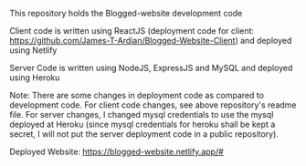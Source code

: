 This repository holds the Blogged-website development code<br />

Client code is written using ReactJS (deployment code for client: https://github.com/James-T-Ardian/Blogged-Website-Client) and deployed using Netlify<br />

Server Code is written using NodeJS, ExpressJS and MySQL and deployed using Heroku<br />

Note: There are some changes in deployment code as compared to development code. For client code changes, see above repository's readme file. For
server changes, I changed mysql credentials to use the mysql deployed at Heroku (since mysql credentials for heroku shall be kept a secret, I will not put the server deployment code in a public repository).

Deployed Website: https://blogged-website.netlify.app/# <br />
